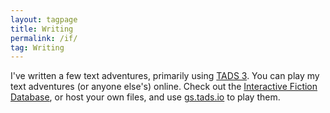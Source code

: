 ```yaml
---
layout: tagpage
title: Writing
permalink: /if/
tag: Writing
---
```


I've written a few text adventures, primarily using [TADS 3][].
You can play my text adventures (or anyone else's) online.
Check out the [Interactive Fiction Database][],
or host your own files, and use [gs.tads.io] to play them.

[gs.tads.io]: <http://gs.tads.io/?storyfile=put_a_story_file_here.t3>
[Twine]: <http://twinery.org>
[Tads 3]: <http://tads.org>
[Interactive Fiction Database]: <http://ifdb.tads.org>
